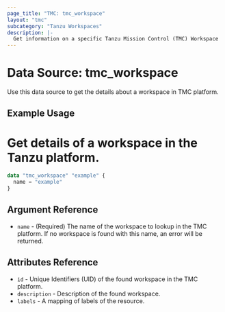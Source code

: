```yaml
---
page_title: "TMC: tmc_workspace"
layout: "tmc"
subcategory: "Tanzu Workspaces"
description: |-
  Get information on a specific Tanzu Mission Control (TMC) Workspace
---
```


# Data Source: tmc_workspace

Use this data source to get the details about a workspace in TMC platform.

## Example Usage
# Get details of a workspace in the Tanzu platform.
```terraform
data "tmc_workspace" "example" {
  name = "example"
}
```

## Argument Reference

* `name` - (Required) The name of the workspace to lookup in the TMC platform. If no workspace is found with this name, an error will be returned.

## Attributes Reference

* `id` - Unique Identifiers (UID) of the found workspace in the TMC platform.
* `description` - Description of the found workspace.
* `labels` - A mapping of labels of the resource.